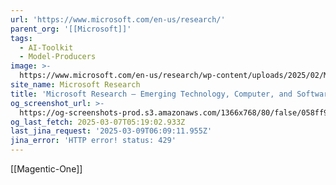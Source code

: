 ```yaml
---
url: 'https://www.microsoft.com/en-us/research/'
parent_org: '[[Microsoft]]'
tags:
  - AI-Toolkit
  - Model-Producers
image: >-
  https://www.microsoft.com/en-us/research/wp-content/uploads/2025/02/MS_Final_Transforming_Scientific_Discovery-2000x1333-1-1024x682.png
site_name: Microsoft Research
title: 'Microsoft Research – Emerging Technology, Computer, and Software Research'
og_screenshot_url: >-
  https://og-screenshots-prod.s3.amazonaws.com/1366x768/80/false/058ff9d6c86939fdad25992b4fade7ba6cceb3fd2e2d62dfbbe8a3fa2b7ba12d.jpeg
og_last_fetch: 2025-03-07T05:19:02.933Z
last_jina_request: '2025-03-09T06:09:11.955Z'
jina_error: 'HTTP error! status: 429'
---
```

[[Magentic-One]]
